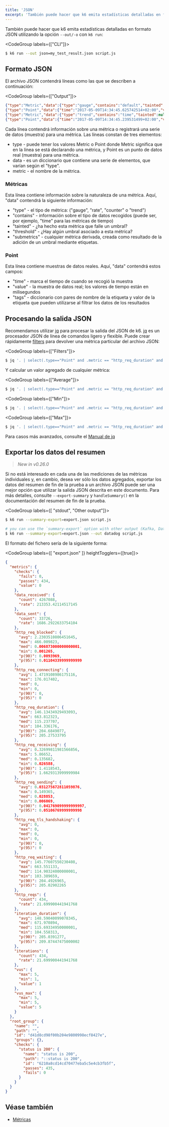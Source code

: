 ```yaml
---
title: 'JSON'
excerpt: 'También puede hacer que k6 emita estadísticas detalladas en formato JSON utilizando la opción -o'
---
```


También puede hacer que k6 emita estadísticas detalladas en formato JSON utilizando la opción `--out/-o` con `k6 run`:

<CodeGroup labels={["CLI"]}>

```bash
$ k6 run --out json=my_test_result.json script.js
```

</CodeGroup>

## Formato JSON

El archivo JSON contendrá líneas como las que se describen a continuación:

<CodeGroup labels={["Output"]}>

```json
{"type":"Metric","data":{"type":"gauge","contains":"default","tainted":null,"thresholds":[],"submetrics":null},"metric":"vus"}
{"type":"Point","data":{"time":"2017-05-09T14:34:45.625742514+02:00","value":5,"tags":null},"metric":"vus"}
{"type":"Metric","data":{"type":"trend","contains":"time","tainted":null,"thresholds":["avg\u003c1000"],"submetrics":null},"metric":"http_req_duration"}
{"type":"Point","data":{"time":"2017-05-09T14:34:45.239531499+02:00","value":459.865729,"tags":{"group":"::my group::json","method":"GET","status":"200","url":"https://httpbin.org/get"}},"metric":"http_req_duration"}
```

</CodeGroup>

Cada línea contendrá información sobre una métrica o registrará una serie de datos (muestra) para una métrica. Las líneas constan de tres elementos:

- type - puede tener los valores Metric o Point donde Metric significa que en la línea se está declarando una métrica, y Point es un punto de datos real (muestra) para una métrica.
- data - es un diccionario que contiene una serie de elementos, que varían según el "type".
- metric - el nombre de la métrica.


### Métricas

Esta línea contiene información sobre la naturaleza de una métrica. Aquí, "data" contendrá la siguiente información: 

- "type" - el tipo de métrica: ("gauge", "rate", "counter" o "trend")
- "contains" - información sobre el tipo de datos recogidos (puede ser, por ejemplo, "time" para las métricas de tiempo)
- "tainted" - ¿ha hecho esta métrica que falle un umbral?
- "threshold" - ¿Hay algún umbral asociado a esta métrica?
- "submetrics" - cualquier métrica derivada, creada como resultado de la adición de un umbral mediante etiquetas.


### Point

Esta línea contiene muestras de datos reales. Aquí, "data" contendrá estos campos:

- "time" - marca el tiempo de cuando se recogió la muestra
- "value" - la muestra de datos real; los valores de tiempo están en milisegundos
- "tags" - diccionario con pares de nombre de la etiqueta y valor de la etiqueta que pueden utilizarse al filtrar los datos de los resultados


## Procesando la salida JSON


Recomendamos utilizar [jq][jq_url] para procesar la salida del JSON de k6. [jq][jq_url] es un procesador JSON de línea de comandos ligero y flexible.
Puede crear rápidamente [filters][jq_filters_url] para devolver una métrica particular del archivo JSON:


<CodeGroup labels={["Filters"]}>

```bash
$ jq '. | select(.type=="Point" and .metric == "http_req_duration" and .data.tags.status >= "200")' myscript-output.json
```

</CodeGroup>

Y calcular un valor agregado de cualquier métrica:

<CodeGroup labels={["Average"]}>

```bash
$ jq '. | select(.type=="Point" and .metric == "http_req_duration" and .data.tags.status >= "200") | .data.value' myscript-output.json | jq -s 'add/length'
```

</CodeGroup>

<CodeGroup labels={["Min"]}>

```bash
$ jq '. | select(.type=="Point" and .metric == "http_req_duration" and .data.tags.status >= "200") | .data.value' myscript-output.json | jq -s min
```

</CodeGroup>

<CodeGroup labels={["Max"]}>

```bash
$ jq '. | select(.type=="Point" and .metric == "http_req_duration" and .data.tags.status >= "200") | .data.value' myscript-output.json | jq -s max
```

</CodeGroup>


Para casos más avanzados, consulte el [Manual de jq][jq_manual_url]

[jq_url]: https://stedolan.github.io/jq/ 'jq_url'
[jq_filters_url]: https://stedolan.github.io/jq/manual/#Basicfilters 'jq_filters_url'
[jq_manual_url]: https://stedolan.github.io/jq/manual/ 'jq_manual_url'

## Exportar los datos del resumen

> _New in v0.26.0_

Si no está interesado en cada una de las mediciones de las métricas individuales y, en cambio, desea ver sólo los datos agregados, exportar los datos del resumen de fin de la prueba a un archivo JSON puede ser una mejor opción que utilizar la salida JSON descrita en este documento. Para más detalles, consulte `--export-summary` y `handleSummary()` en la documentación del resumen de fin de la prueba.

<CodeGroup labels={[ "stdout", "Other output"]}>

```bash
$ k6 run --summary-export=export.json script.js
```

```bash
# you can use the `summary-export` option with other output (Kafka, Datadog, Cloud, InfluxDB, JSON...)
$ k6 run --summary-export=export.json --out datadog script.js
```

</CodeGroup>

El formato del fichero sería de la siguiente forma:

<CodeGroup labels={[ "export.json" ]} heightTogglers={[true]}>

```json
{
  "metrics": {
    "checks": {
      "fails": 0,
      "passes": 434,
      "value": 0
    },
    "data_received": {
      "count": 4267088,
      "rate": 213353.42114517145
    },
    "data_sent": {
      "count": 33726,
      "rate": 1686.2922633754104
    },
    "http_req_blocked": {
      "avg": 2.2303510806451645,
      "max": 466.009823,
      "med": 0.006873000000000001,
      "min": 0.001265,
      "p(90)": 0.0093969,
      "p(95)": 0.01104339999999999
    },
    "http_req_connecting": {
      "avg": 1.4719108986175116,
      "max": 176.017402,
      "med": 0,
      "min": 0,
      "p(90)": 0,
      "p(95)": 0
    },
    "http_req_duration": {
      "avg": 146.13434929493093,
      "max": 663.812323,
      "med": 115.237707,
      "min": 104.336176,
      "p(90)": 204.6849077,
      "p(95)": 205.27533795
    },
    "http_req_receiving": {
      "avg": 0.32699811981566856,
      "max": 5.86652,
      "med": 0.135682,
      "min": 0.026588,
      "p(90)": 1.4118543,
      "p(95)": 1.6629313999999984
    },
    "http_req_sending": {
      "avg": 0.031275672811059876,
      "max": 0.149365,
      "med": 0.028853,
      "min": 0.006069,
      "p(90)": 0.041769099999999997,
      "p(95)": 0.05106769999999998
    },
    "http_req_tls_handshaking": {
      "avg": 0,
      "max": 0,
      "med": 0,
      "min": 0,
      "p(90)": 0,
      "p(95)": 0
    },
    "http_req_waiting": {
      "avg": 145.77607550230408,
      "max": 663.551133,
      "med": 114.90324000000001,
      "min": 103.389659,
      "p(90)": 204.4926965,
      "p(95)": 205.02902265
    },
    "http_reqs": {
      "count": 434,
      "rate": 21.699900441941768
    },
    "iteration_duration": {
      "avg": 148.59040099078345,
      "max": 671.970894,
      "med": 115.69334950000001,
      "min": 104.558313,
      "p(90)": 205.0391277,
      "p(95)": 209.87447475000002
    },
    "iterations": {
      "count": 434,
      "rate": 21.699900441941768
    },
    "vus": {
      "max": 5,
      "min": 1,
      "value": 1
    },
    "vus_max": {
      "max": 5,
      "min": 5,
      "value": 5
    }
  },
  "root_group": {
    "name": "",
    "path": "",
    "id": "d41d8cd98f00b204e9800998ecf8427e",
    "groups": {},
    "checks": {
      "status is 200": {
        "name": "status is 200",
        "path": "::status is 200",
        "id": "6210a8cd14cd70477eba5c5e4cb3fb5f",
        "passes": 435,
        "fails": 0
      }
    }
  }
}
```

</CodeGroup>

## Véase también

- [Métricas](/using-k6/metrics)
